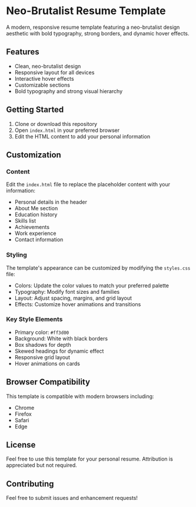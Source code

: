 # Neo-Brutalist Resume Template

A modern, responsive resume template featuring a neo-brutalist design aesthetic with bold typography, strong borders, and dynamic hover effects.

## Features

- Clean, neo-brutalist design
- Responsive layout for all devices
- Interactive hover effects
- Customizable sections
- Bold typography and strong visual hierarchy

## Getting Started

1. Clone or download this repository
2. Open `index.html` in your preferred browser
3. Edit the HTML content to add your personal information

## Customization

### Content

Edit the `index.html` file to replace the placeholder content with your information:

- Personal details in the header
- About Me section
- Education history
- Skills list
- Achievements
- Work experience
- Contact information

### Styling

The template's appearance can be customized by modifying the `styles.css` file:

- Colors: Update the color values to match your preferred palette
- Typography: Modify font sizes and families
- Layout: Adjust spacing, margins, and grid layout
- Effects: Customize hover animations and transitions

### Key Style Elements

- Primary color: `#ff3d00`
- Background: White with black borders
- Box shadows for depth
- Skewed headings for dynamic effect
- Responsive grid layout
- Hover animations on cards

## Browser Compatibility

This template is compatible with modern browsers including:

- Chrome
- Firefox
- Safari
- Edge

## License

Feel free to use this template for your personal resume. Attribution is appreciated but not required.

## Contributing

Feel free to submit issues and enhancement requests!
